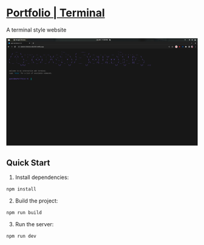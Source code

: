 # [Portfolio | Terminal](https://serene-chimera-a0a343.netlify.app/)

A terminal style website

![screenshot](/public/screenshot.png)

## Quick Start


1. Install dependencies:

```bash
npm install
```

2. Build the project:

```bash
npm run build
```

3. Run the server:

```bash
npm run dev